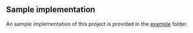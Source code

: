 ## Sample implementation

An sample implementation of this project is provided in the [example](https://github.com/GESkunkworks/scoutr/tree/master/example) folder.
